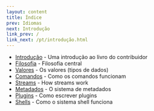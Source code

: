 ```yaml
---
layout: content
title: Índice
prev: Idiomas
next: Introdução
link_prev: /
link_next: /pt/introdução.html
---
```


* [Introdução](introdução.md) - Uma introdução ao livro do contribuidor
* [Filosofia](filosofia.md) - Filosofia central
* [Valores](valores.md) - Os valores (tipos de dados)
* [Comandos](comandos.md) - Como os comandos funcionam
* [Streams](streams.md) - How streams work
* [Metadados](metadados.md) - O sistema de metadados
* [Plugins](plugins.md) - Como escrever plugins
* [Shells](shells.md) - Como o sistema shell funciona